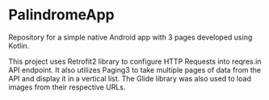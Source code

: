 # PalindromeApp
Repository for a simple native Android app with 3 pages developed using Kotlin.

This project uses Retrofit2 library to configure HTTP Requests into reqres.in API endpoint. It also utilizes Paging3 to take multiple pages of data from the API and display it in a vertical list. The Glide library was also used to load images from their respective URLs.


